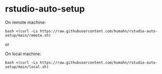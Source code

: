 # rstudio-auto-setup

On remote machine:
```
bash <(curl -Ls https://raw.githubusercontent.com/humahn/rstudio-auto-setup/main/remote.sh) 
```
or

On local machine:
```
bash <(curl -Ls https://raw.githubusercontent.com/humahn/rstudio-auto-setup/main/local.sh) 
```